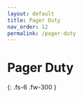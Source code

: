 ```yaml
---
layout: default
title: Pager Duty
nav_order: 12
permalink: /pager-duty
---
```


# Pager Duty

{: .fs-6 .fw-300 }
